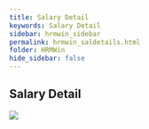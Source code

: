 ```yaml
---
title: Salary Detail
keywords: Salary Detail
sidebar: hrmwin_sidebar
permalink: hrmwin_saldetails.html
folder: HRMWin   
hide_sidebar: false
---
```


## Salary Detail

![](http://docs.risersoft.com/hrmnirvana/ImagesExt/image8_114.jpg)
